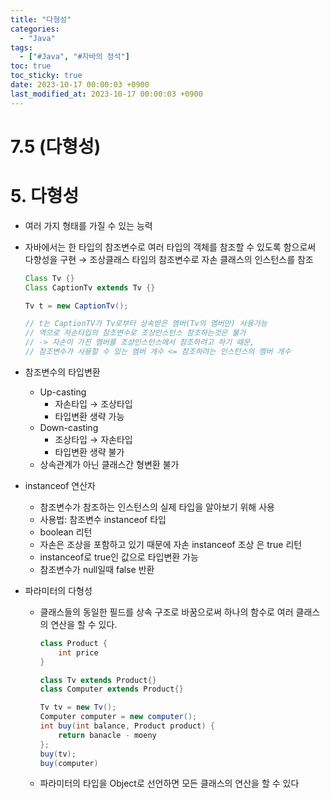 ```yaml
---
title: "다형성"
categories:
  - "Java"
tags:
  - ["#Java", "#자바의 정석"]
toc: true
toc_sticky: true
date: 2023-10-17 00:00:03 +0900
last_modified_at: 2023-10-17 00:00:03 +0900
---
```

# 7.5 (다형성)

# 5. 다형성

- 여러 가지 형태를 가질 수 있는 능력
- 자바에서는 한 타입의 참조변수로 여러 타입의 객체를 참조할 수 있도록 함으로써 다향성을 구현 → 조상클래스 타입의 참조변수로 자손 클래스의 인스턴스를 참조
    
    ```java
    Class Tv {}
    Class CaptionTv extends Tv {}
    
    Tv t = new CaptionTv();
    
    // t는 CaptionTV가 Tv로부터 상속받은 멤버(Tv의 멤버만) 사용가능
    // 역으로 자손타입의 참조변수로 조상인스턴스 참조하는것은 불가
    // -> 자손이 가진 멤버를 조상인스턴스에서 참조하려고 하기 때문,
    // 참조변수가 사용할 수 있는 멤버 개수 <= 참조하려는 인스턴스의 멤버 개수
    ```
    
- 참조변수의 타입변환
    - Up-casting
        - 자손타입 → 조상타입
        - 타입변환 생략 가능
    - Down-casting
        - 조상타입 → 자손타입
        - 타입변환 생략 불가
    - 상속관계가 아닌 클래스간 형변환 불가
- instanceof 연산자
    - 참조변수가 참조하는 인스턴스의 실제 타입을 알아보기 위해 사용
    - 사용법: 참조변수 instanceof 타입
    - boolean 리턴
    - 자손은 조상을 포함하고 있기 때문에 자손 instanceof 조상 은 true 리턴
    - instanceof로 true인 값으로 타입변환 가능
    - 참조변수가 null일때 false 반환
- 파라미터의 다형성
    - 클래스들의 동일한 필드를 상속 구조로 바꿈으로써 하나의 함수로 여러 클래스의 연산을 할 수 있다.
        
        ```java
        class Product {
        	int price
        }
        
        class Tv extends Product{}
        class Computer extends Product{}
        
        Tv tv = new Tv();
        Computer computer = new computer();
        int buy(int balance, Product product) {
        	return banacle - moeny
        };
        buy(tv);
        buy(computer)
        ```
        
    - 파라미터의 타입을  Object로 선언하면 모든 클래스의 연산을 할 수 있다